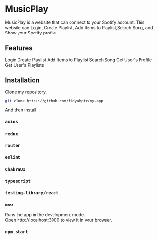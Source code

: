 # MusicPlay

MusicPlay is a website that can connect to your Spotify account. This website can Login, Create Playlist, Add Items to Playlist,Search Song, and Show your Spotify profile

## Features

Login
Create Playlist
Add Items to Playlist
Search Song
Get User's Profile
Get User's Playlists

## Installation

Clone my repository.

```bash
git clone https://github.com/fidyahptr/my-app
```

And then install

### `axios`

### `redux`

### `router`

### `eslint`

### `ChakraUI`

### `typescript`

### `testing-library/react`

### `msw`

Runs the app in the development mode.\
Open [http://localhost:3000](http://localhost:3000) to view it in your browser.

### `npm start`
